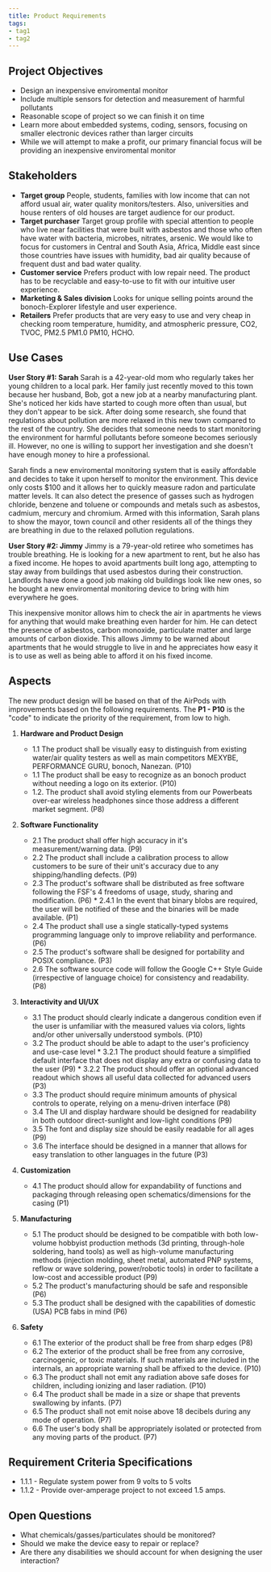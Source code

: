 ```yaml
---
title: Product Requirements
tags:
- tag1
- tag2
---
```


## Project Objectives
- Design an inexpensive enviromental monitor
- Include multiple sensors for detection and measurement of harmful pollutants
- Reasonable scope of project so we can finish it on time
- Learn more about embedded systems, coding, sensors, focusing on smaller electronic devices rather than larger circuits
- While we will attempt to make a profit, our primary financial focus will be providing an inexpensive enviromental monitor


## Stakeholders

- **Target group** People, students, families with low income that can not afford usual air, water quality monitors/testers. Also, universities and house renters of old houses are target audience for our product. 
- **Target purchaser** Target group profile with special attention to people who live near facilities that were built with asbestos and those who often have water with bacteria, microbes, nitrates, arsenic. We would like to focus for customers in Central and South Asia, Africa, Middle east since those countries have issues with humidity, bad air quality because of frequent dust and bad water quality.
- **Customer service** Prefers product with low repair need. The product has to be recyclable and easy-to-use  to fit with our intuitive user experience.
- **Marketing & Sales division** Looks for unique selling points around the bonoch-Explorer lifestyle and user experience.
- **Retailers** Prefer products that are very easy to use and very cheap in checking room temperature, humidity, and atmospheric pressure, CO2, TVOC, PM2.5 PM1.0 PM10, HCHO.


## Use Cases

**User Story #1: Sarah**
Sarah is a 42-year-old mom who regularly takes her young children to a local park. Her family just recently moved to this town because her husband, Bob, got a new job at a nearby manufacturing plant. She's noticed her kids have started to cough more often than usual, but they don't appear to be sick. After doing some research, she found that regulations about pollution are more relaxed in this new town compared to the rest of the country. She decides that someone needs to start monitoring the environment for harmful pollutants before someone becomes seriously ill. However, no one is willing to support her investigation and she doesn't have enough money to hire a professional.

Sarah finds a new enviromental monitoring system that is easily affordable and decides to take it upon herself to monitor the environment. This device only costs $100 and it allows her to quickly measure radon and particulate matter levels. It can also detect the presence of gasses such as hydrogen chloride, benzene and toluene or compounds and metals such as asbestos, cadmium, mercury and chromium. Armed with this information, Sarah plans to show the mayor, town council and other residents all of the things they are breathing in due to the relaxed pollution regulations.

**User Story #2: Jimmy**
Jimmy is a 79-year-old retiree who sometimes has trouble breathing. He is looking for a new apartment to rent, but he also has a fixed income. He hopes to avoid apartments built long ago, attempting to stay away from buildings that used asbestos during their construction. Landlords have done a good job making old buildings look like new ones, so he bought a new enviromental monitoring device to bring with him everywhere he goes.

This inexpensive monitor allows him to check the air in apartments he views for anything that would make breathing even harder for him. He can detect the presence of asbestos, carbon monoxide, particulate matter and large amounts of carbon dioxide. This allows Jimmy to be warned about apartments that he would struggle to live in and he appreciates how easy it is to use as well as being able to afford it on his fixed income.

## Aspects

The new product design will be based on that of the AirPods with improvements based on the following requirements. The **P1 - P10** is the "code" to indicate the priority of the requirement, from low to high.

1. **Hardware and Product Design**
   * 1.1 The product shall be visually easy to distinguish from existing water/air quality testers as well as main competitors MEXYBE, PERFORMANCE GURU, bonoch, Nanezan. (P10)
   * 1.1 The product shall be easy to recognize as an bonoch product without needing a logo on its exterior. (P10)
   * 1.2. The product shall avoid styling elements from our Powerbeats over-ear wireless headphones since those address a different market segment. (P8)
  
2. **Software Functionality**
      * 2.1 The product shall offer high accuracy in it's measurement/warning data. (P9)
      * 2.2 The product shall include a calibration process to allow customers to be sure of their unit's accuracy due to any shipping/handling defects. (P9)
      * 2.3 The product's software shall be distributed as free software following the FSF's 4 freedoms of usage, study, sharing and modification. (P6)
            * 2.4.1 In the event that binary blobs are required, the user will be notified of these and the binaries will be made available. (P1)
      * 2.4 The product shall use a single statically-typed systems programming language only to improve reliability and performance. (P6)
      * 2.5 The product's software shall be designed for portability and POSIX compliance. (P3)
      * 2.6 The software source code will follow the Google C++ Style Guide (irrespective of language choice) for consistency and readability. (P8)
3. **Interactivity and UI/UX**
      * 3.1 The product should clearly indicate a dangerous condition even if the user is unfamiliar with the measured values via colors, lights and/or other universally understood symbols. (P10)
      * 3.2 The product should be able to adapt to the user's proficiency and use-case level
            * 3.2.1 The product should feature a simplified default interface that does not display any extra or confusing data to the user (P9)
            * 3.2.2 The product should offer an optional advanced readout which shows all useful data collected for advanced users (P3)
      * 3.3 The product should require minimum amounts of physical controls to operate, relying on a menu-driven interface (P8)
      * 3.4 The UI and display hardware should be designed for readability in both outdoor direct-sunlight and low-light conditions (P9)
      * 3.5 The font and display size should be easily readable for all ages (P9)
      * 3.6 The interface should be designed in a manner that allows for easy translation to other languages in the future (P3)
4. **Customization**
      * 4.1 The product should allow for expandability of functions and packaging through releasing open schematics/dimensions for the casing (P1)
5. **Manufacturing**
      * 5.1 The product should be designed to be compatible with both low-volume hobbyist production methods (3d printing, through-hole soldering, hand tools) as well as high-volume manufacturing methods (injection molding, sheet metal, automated PNP systems, reflow or wave soldering, power/robotic tools) in order to facilitate a low-cost and accessible product (P9)
      * 5.2 The product's manufacturing should be safe and responsible (P6)
      * 5.3 The product shall be designed with the capabilities of domestic (USA) PCB fabs in mind (P6)
6. **Safety**
      * 6.1 The exterior of the product shall be free from sharp edges (P8)
      * 6.2 The exterior of the product shall be free from any corrosive, carcinogenic, or toxic materials. If such materials are included in the internals, an appropriate warning shall be affixed to the device. (P10)
      * 6.3 The product shall not emit any radiation above safe doses for children, including ionizing and laser radiation. (P10)
      * 6.4 The product shall be made in a size or shape that prevents swallowing by infants. (P7)
      * 6.5 The product shall not emit noise above 18 decibels during any mode of operation. (P7)
      * 6.6 The user's body shall be appropriately isolated or protected from any moving parts of the product. (P7)

## Requirement Criteria Specifications

* 1.1.1 - Regulate system power from 9 volts to 5 volts
* 1.1.2 - Provide over-amperage project to not exceed 1.5 amps.

## Open Questions

* What chemicals/gasses/particulates should be monitored?
* Should we make the device easy to repair or replace?
* Are there any disabilities we should account for when designing the user interaction?